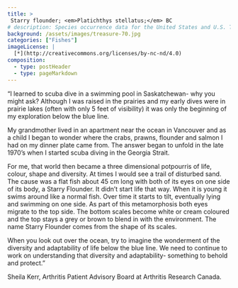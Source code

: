 ```yaml
---
title: >
 Starry flounder; <em>Platichthys stellatus;</em> BC
# description: Species occurrence data for the United States and U.S. Territories.
background: /assets/images/treasure-70.jpg
categories: ["Fishes"]
imageLicense: |
  [*](http://creativecommons.org/licenses/by-nc-nd/4.0)
composition:
  - type: postHeader
  - type: pageMarkdown
---
```


“I learned to scuba dive in a swimming pool in Saskatchewan- why you might ask? Although I was raised in the prairies and my early dives were in prairie lakes (often with only 5 feet of visibility) it was only the beginning of my exploration below the blue line.

My grandmother lived in an apartment near the ocean in Vancouver and as a child I began to wonder where the crabs, prawns, flounder and salmon I had on my dinner plate came from. The answer began to unfold in the late 1970’s when I started scuba diving in the Georgia Strait.

For me, that world then became a three dimensional potpourris of life, colour, shape and diversity. At times I would see a trail of disturbed sand. The cause was a flat fish about 45 cm long with both of its eyes on one side of its body, a Starry Flounder. It didn’t start life that way. When it is young it swims around like a normal fish. Over time it starts to tilt, eventually lying and swimming on one side. As part of this metamorphosis both eyes migrate to the top side. The bottom scales become white or cream coloured and the top stays a grey or brown to blend in with the environment. The name Starry Flounder comes from the shape of its scales.

When you look out over the ocean, try to imagine the wonderment of the diversity and adaptability of life below the blue line. We need to continue to work on understanding that diversity and adaptability- something to behold and protect.”

Sheila Kerr, Arthritis Patient Advisory Board at Arthritis Research Canada.